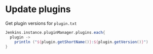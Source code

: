# Update plugins

Get plugin versions for `plugin.txt`

```groovy
Jenkins.instance.pluginManager.plugins.each{
  plugin ->
    println ("${plugin.getShortName()}:${plugin.getVersion()}")
}
```

